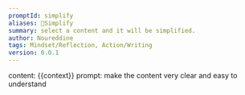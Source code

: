```yaml
---
promptId: simplify
aliases: 👼Simplify
summary: select a content and it will be simplified.
author: Noureddine
tags: Mindset/Reflection, Action/Writing
version: 0.0.1
---
```

content:
{{context}}
prompt:
make the content very clear and easy to understand
<!--SR:!2025-03-25,3,250-->